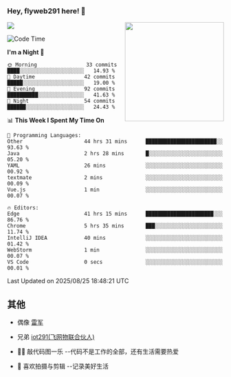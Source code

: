 ### Hey, flyweb291 here! 👋

![](https://metrics.lecoq.io/cherry291?template=classic&config.timezone=Asia%2FShanghai)
<img align='right' src="https://media.giphy.com/media/M9gbBd9nbDrOTu1Mqx/giphy.gif" width="230">
<!-- ![](https://github-readme-stats-ouuan.vercel.app/api?username=flyweb291&theme=dark&show_icons=true) -->

<!--START_SECTION:waka-->
![Code Time](http://img.shields.io/badge/Code%20Time-1%2C458%20hrs%202%20mins-blue)

**I'm a Night 🦉** 

```text
🌞 Morning                33 commits          ████░░░░░░░░░░░░░░░░░░░░░   14.93 % 
🌆 Daytime                42 commits          █████░░░░░░░░░░░░░░░░░░░░   19.00 % 
🌃 Evening                92 commits          ██████████░░░░░░░░░░░░░░░   41.63 % 
🌙 Night                  54 commits          ██████░░░░░░░░░░░░░░░░░░░   24.43 % 
```


📊 **This Week I Spent My Time On** 

```text
💬 Programming Languages: 
Other                    44 hrs 31 mins      ███████████████████████░░   93.63 % 
Java                     2 hrs 28 mins       █░░░░░░░░░░░░░░░░░░░░░░░░   05.20 % 
YAML                     26 mins             ░░░░░░░░░░░░░░░░░░░░░░░░░   00.92 % 
textmate                 2 mins              ░░░░░░░░░░░░░░░░░░░░░░░░░   00.09 % 
Vue.js                   1 min               ░░░░░░░░░░░░░░░░░░░░░░░░░   00.07 % 

🔥 Editors: 
Edge                     41 hrs 15 mins      ██████████████████████░░░   86.76 % 
Chrome                   5 hrs 35 mins       ███░░░░░░░░░░░░░░░░░░░░░░   11.74 % 
IntelliJ IDEA            40 mins             ░░░░░░░░░░░░░░░░░░░░░░░░░   01.42 % 
WebStorm                 1 min               ░░░░░░░░░░░░░░░░░░░░░░░░░   00.07 % 
VS Code                  0 secs              ░░░░░░░░░░░░░░░░░░░░░░░░░   00.01 % 
```


 Last Updated on 2025/08/25 18:48:21 UTC
<!--END_SECTION:waka-->

<!--
**flyweb291/数字游牧人** is a ✨ _special_ ✨ repository because its `README.md` (this file) appears on your GitHub profile.

Here are some ideas to get you started:

- 🔭 I’m currently working on ...
- 🌱 I’m currently learning ...
- 👯 I’m looking to collaborate on ...
- 🤔 I’m looking for help with ...
- 💬 Ask me about ...
- 📫 How to reach me: ...
- 😄 Pronouns: ...
- ⚡ Fun fact: ...
-->

 ## 其他
 
- 偶像 [雷军](https://weibo.com/u/1749127163)
- 兄弟 [iot291(飞网物联合伙人)](https://github.com/iot291)

- 👨‍💻 敲代码图一乐    --代码不是工作的全部，还有生活需要热爱
- 🎥 喜欢拍摄与剪辑  --记录美好生活
